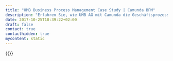 ```yaml
---
title: "UMB Business Process Management Case Study | Camunda BPM"
description: "Erfahren Sie, wie UMB AG mit Camunda die Geschäftsprozessautomatisierung organisiert und die Effizienz im Unternehmen gesteigert hat. Camunda ist der Marktführer für Workflow-Automatisierung basierend auf Java und BPMN 2.0."
date: 2017-10-25T10:39:22+02:00
draft: false
contact: true
contacthidden: true
mycontent: static
---
```

{{<case-study-single
company="UMB AG"
companydescription="<p>UMB: Unterwegs mit Begeisterung</p><p>Die UMB AG verbindet starkes Engagement mit starken Produkten zu überzeugenden Lösungen. Mit Erfolg: Wir sind einer der erfolgreichsten IT-Dienstleister der Schweiz.</p><p>Mit einem Team von über 270 begeisterten Kolleginnen und Kollegen bietet die UMB fundierte Kompetenz in den Bereichen Consulting, Engineering, Sourcing, Solutions und Cloud.</p><p>Mit <a href='http://www.umb.ch/de/services/solutions/curoc-die-digitalisierungsloesung-von-umb'> Curo© </a> - unserer Digitalisierungslösung - automatisieren und digitalisieren Kunden einfach und schnell ihre Prozesse. Unser Unternehmenserfolg lebt von Beziehungen zwischen Menschen. Deshalb stehen für uns immer Menschen im Vordergrund und wir sind stolzer Gewinner des ‚Great Place to Work’ als bester Arbeitgeber der Schweiz.</p>"
customerquote="<p>'Mit Curo© unserer leichtgewichtigen Digitalisierungslösung, automatisieren und digitalisieren unsere Kunden schnell und einfach ihre Prozesse. Curo© ermöglicht durchgängige, effiziente Abläufe. Externe Partner und Kunden können leicht integriert werden. Dabei werden auch die Geschäftsdaten berücksichtigt und verlinkt und die notwendigen Informationen im Kontext angezeigt. Camunda BPM bildet dabei das Herzstück unserer Lösung und hat uns bei der Auswahl durch seine Flexibilität, Stabilität, Funktionsumfang und Innovationen seitens Camunda GmbH, vollends überzeugt. Es werden fortlaufend neue Services integriert und auch neueste Cognitive Services (AI) in Curo© als digitale Assistenten zur Verfügung gestellt. Curo© wird als SaaS Lösung aus unseren eigenen Rechenzentren in der Schweiz angeboten. Sämtliche Kosten, wie Lizenzen, Analyse, Implementierung der Prozesse, Test und Betrieb sind in einer monatlichen Pauschale enthalten. Ein rundum Paket, welches einmalig auf dem Markt ist und dementsprechend überzeugt. Der Kunde kann sich so auf sein Kerngeschäft konzentrieren und hat gleichzeitig die volle Kostentransparenz seiner Digitalisierung.'</p> <p>-Matthias Keller, CIO  </p>"
teaser="Mit Curo© aus der UMB Cloud schnell und einfach Ihre Geschäftsprozesse digitalisieren"
usecase=""
videolink=""
logo="//images.ctfassets.net/vpidbgnakfvf/5CMYpX4izK6qQS2uCm4O6c/f1ca1284724947cb010d4269d4731bfc/umb.svg"
pdf=""
thumbnail="">}}
